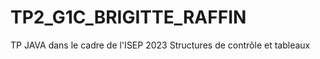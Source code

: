 # TP2_G1C_BRIGITTE_RAFFIN

TP JAVA dans le cadre de l'ISEP 2023
Structures de contrôle et tableaux 
